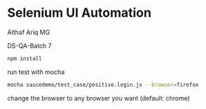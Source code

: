 # Selenium UI Automation

Althaf Ariq  MG

DS-QA-Batch 7

```bash
npm install
```

run test with mocha
```bash
mocha saucedemo/test_case/positive.login.js --browser=firefox
```

change the browser to any browser you want (default: chrome)